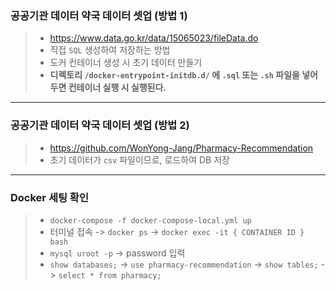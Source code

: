 ### 공공기관 데이터 약국 데이터 셋업 (방법 1)
> - https://www.data.go.kr/data/15065023/fileData.do
> - 직접 `SQL` 생성하여 저장하는 방법
> - 도커 컨테이너 생성 시 초기 데이터 만들기
> - <b>디렉토리 `/docker-entrypoint-initdb.d/` 에 `.sql` 또는 `.sh` 파일을 넣어두면 컨테이너 실행 시 실행된다.</b>
<hr>

### 공공기관 데이터 약국 데이터 셋업 (방법 2)
> - https://github.com/WonYong-Jang/Pharmacy-Recommendation
> - 초기 데이터가 `csv` 파일이므로, 로드하여 DB 저장
<hr>

### Docker 세팅 확인
> - `docker-compose -f docker-compose-local.yml up`
> - 터미널 접속 -> `docker ps` -> `docker exec -it { CONTAINER ID } bash`
> - `mysql uroot -p` -> password 입력
> - `show databases;` -> `use pharmacy-recommendation` -> `show tables;` -> `select * from pharmacy;`